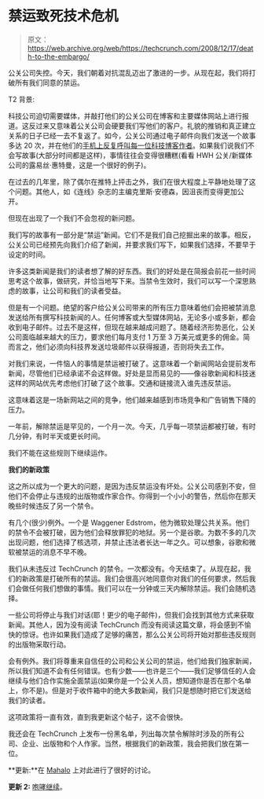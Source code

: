 # 禁运致死技术危机

> 原文：<https://web.archive.org/web/https://techcrunch.com/2008/12/17/death-to-the-embargo/>

公关公司失控。今天，我们朝着对抗混乱迈出了激进的一步。从现在起，我们将打破所有我们同意的禁运。

T2 背景:

科技公司迫切需要媒体，并敲打他们的公关公司在博客和主要媒体网站上进行报道。这反过来又意味着公关公司会硬要我们写他们的客户。礼貌的推销和真正建立关系的日子已经一去不复返了。如今，公关公司通过电子邮件向我们发送一个故事多达 20 次，并在他们的[手机上反复呼叫每一位科技博客作者](https://web.archive.org/web/20230212044138/http://twitter.com/erickschonfeld/status/1049537427)。如果我们说我们不会写故事(大部分时间都是这样)，事情往往会变得很糟糕(看看 HWH 公关/新媒体公司的露易丝·惠特曼，这是一个很好的例子)。

在过去的几年里，除了偶尔在推特上抨击之外，我们在很大程度上平静地处理了这个问题。其他人，如《连线》杂志的主编克里斯·安德森，因沮丧而变得更加公开。

但现在出现了一个我们不会忽视的新问题。

我们写的故事有一部分是“禁运”新闻。它们不是我们自己挖掘出来的故事。相反，公关公司已经预先向我们介绍了新闻，并要求我们写下，如果我们选择，不要早于设定的时间。

许多这类新闻是我们的读者想了解的好东西。我们的好处是在简报会前花一些时间思考这个故事，做研究，并恰当地写下来。当禁令生效时，我们可以写一个深思熟虑的故事，让公司和我们的读者受益。

但是有一个问题。绝望的客户给公关公司带来的所有压力意味着他们会把被禁消息发送给所有撰写科技新闻的人。任何博客或大型媒体网站，无论多小或多新，都会收到电子邮件。过去不是这样，但现在越来越成问题了。随着经济形势恶化，公关公司面临越来越大的压力，要求他们每月支付 1 万至 3 万美元或更多的佣金。简而言之，他们必须向科技界发送垃圾邮件以获得报道，否则将失去工作。

对我们来说，一件恼人的事情是禁运被打破了。这意味着一个新闻网站会提前发布新闻，尽管他们已经承诺不会这样做。好处是显而易见的——像谷歌新闻和科技迷这样的网站优先考虑他们打破了这个故事。交通和链接流入谁先违反禁运。

这意味着这是一场新网站之间的竞争，他们越来越感到市场竞争和广告销售下降的压力。

一年前，解除禁运是罕见的，一个月一次。今天，几乎每一项禁运都被打破，有时几分钟，有时半天或更长时间。

我们不能在这些规则下继续运作。

**我们的新政策**

这之所以成为一个更大的问题，是因为违反禁运没有坏处。公关公司感到不安，但他们不会停止与违规的出版物或作家合作。你得到一个小小的警告，然后你在那天晚些时候违反了另一个禁令。

有几个(很少)例外。一个是 Waggener Edstrom，他为微软处理公共关系。他们的禁令不会被打破，因为他们会释放罪犯的地狱。另一个是谷歌。为数不多的几次出现问题，他们选择了核选项，并禁止违法者长达一年之久。可以想象，谷歌和微软被禁运的消息不早不晚。

我们从未违反过 TechCrunch 的禁令。一次都没有。今天结束了。从现在起，我们的新政策是打破所有的禁运。我们会很高兴地同意你对我们的任何要求，然后我们会做任何我们想做的事情。我们可以在一分钟或三天内解除禁运。我们会随机选择。

一些公司将停止与我们对话(耶！更少的电子邮件)，但我们会找到其他方式来获取新闻。其他人，因为没有阅读 TechCrunch 而没有阅读这篇文章，将会感到不愉快的惊讶。也许如果我们造成了足够的痛苦，那么公关公司将开始对那些违反规则的出版物采取行动。

会有例外。我们将尊重来自信任的公司和公关公司的禁运，他们给我们独家新闻，所以我们知道不会有任何错误。也有少数——也许是三个——我们足够信任的人会继续与他们合作实施全面禁运(如果你是一个公关人员，想知道你是否在那个名单上，你不是)。但是对于收件箱中的绝大多数新闻，我们只是想随时把它们发送给我们的读者。

这项政策将一直有效，直到我更新这个帖子，这不会很快。

我还会在 TechCrunch 上发布一份黑名单，列出每次禁令解除时涉及的所有公司、企业、出版物和个人作家。当然，根据我们的新政策，我会把我们放在第一位。

**更新:**在 [Mahalo](https://web.archive.org/web/20230212044138/http://www.mahalo.com/answers//all/what-do-you-think-of-michael-arrington-of-techcrunch-promising-to-break-every-embargo-he-gets) 上对此进行了很好的讨论。

**更新 2:** [咆哮继续](https://web.archive.org/web/20230212044138/https://techcrunch.com/2008/12/18/meet-lois-whitman-the-poster-child-for-everything-wrong-with-pr/)。